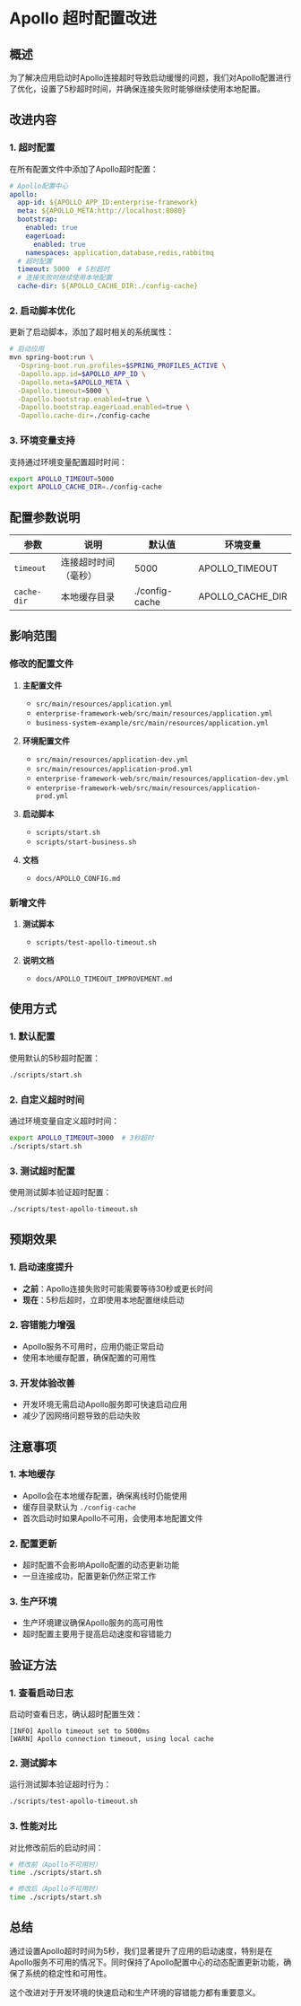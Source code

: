 # Apollo 超时配置改进

## 概述

为了解决应用启动时Apollo连接超时导致启动缓慢的问题，我们对Apollo配置进行了优化，设置了5秒超时时间，并确保连接失败时能够继续使用本地配置。

## 改进内容

### 1. 超时配置

在所有配置文件中添加了Apollo超时配置：

```yaml
# Apollo配置中心
apollo:
  app-id: ${APOLLO_APP_ID:enterprise-framework}
  meta: ${APOLLO_META:http://localhost:8080}
  bootstrap:
    enabled: true
    eagerLoad:
      enabled: true
    namespaces: application,database,redis,rabbitmq
  # 超时配置
  timeout: 5000  # 5秒超时
  # 连接失败时继续使用本地配置
  cache-dir: ${APOLLO_CACHE_DIR:./config-cache}
```

### 2. 启动脚本优化

更新了启动脚本，添加了超时相关的系统属性：

```bash
# 启动应用
mvn spring-boot:run \
  -Dspring-boot.run.profiles=$SPRING_PROFILES_ACTIVE \
  -Dapollo.app.id=$APOLLO_APP_ID \
  -Dapollo.meta=$APOLLO_META \
  -Dapollo.timeout=5000 \
  -Dapollo.bootstrap.enabled=true \
  -Dapollo.bootstrap.eagerLoad.enabled=true \
  -Dapollo.cache-dir=./config-cache
```

### 3. 环境变量支持

支持通过环境变量配置超时时间：

```bash
export APOLLO_TIMEOUT=5000
export APOLLO_CACHE_DIR=./config-cache
```

## 配置参数说明

| 参数 | 说明 | 默认值 | 环境变量 |
|------|------|--------|----------|
| `timeout` | 连接超时时间（毫秒） | 5000 | APOLLO_TIMEOUT |
| `cache-dir` | 本地缓存目录 | ./config-cache | APOLLO_CACHE_DIR |

## 影响范围

### 修改的配置文件

1. **主配置文件**
   - `src/main/resources/application.yml`
   - `enterprise-framework-web/src/main/resources/application.yml`
   - `business-system-example/src/main/resources/application.yml`

2. **环境配置文件**
   - `src/main/resources/application-dev.yml`
   - `src/main/resources/application-prod.yml`
   - `enterprise-framework-web/src/main/resources/application-dev.yml`
   - `enterprise-framework-web/src/main/resources/application-prod.yml`

3. **启动脚本**
   - `scripts/start.sh`
   - `scripts/start-business.sh`

4. **文档**
   - `docs/APOLLO_CONFIG.md`

### 新增文件

1. **测试脚本**
   - `scripts/test-apollo-timeout.sh`

2. **说明文档**
   - `docs/APOLLO_TIMEOUT_IMPROVEMENT.md`

## 使用方式

### 1. 默认配置

使用默认的5秒超时配置：

```bash
./scripts/start.sh
```

### 2. 自定义超时时间

通过环境变量自定义超时时间：

```bash
export APOLLO_TIMEOUT=3000  # 3秒超时
./scripts/start.sh
```

### 3. 测试超时配置

使用测试脚本验证超时配置：

```bash
./scripts/test-apollo-timeout.sh
```

## 预期效果

### 1. 启动速度提升

- **之前**：Apollo连接失败时可能需要等待30秒或更长时间
- **现在**：5秒后超时，立即使用本地配置继续启动

### 2. 容错能力增强

- Apollo服务不可用时，应用仍能正常启动
- 使用本地缓存配置，确保配置的可用性

### 3. 开发体验改善

- 开发环境无需启动Apollo服务即可快速启动应用
- 减少了因网络问题导致的启动失败

## 注意事项

### 1. 本地缓存

- Apollo会在本地缓存配置，确保离线时仍能使用
- 缓存目录默认为 `./config-cache`
- 首次启动时如果Apollo不可用，会使用本地配置文件

### 2. 配置更新

- 超时配置不会影响Apollo配置的动态更新功能
- 一旦连接成功，配置更新仍然正常工作

### 3. 生产环境

- 生产环境建议确保Apollo服务的高可用性
- 超时配置主要用于提高启动速度和容错能力

## 验证方法

### 1. 查看启动日志

启动时查看日志，确认超时配置生效：

```
[INFO] Apollo timeout set to 5000ms
[WARN] Apollo connection timeout, using local cache
```

### 2. 测试脚本

运行测试脚本验证超时行为：

```bash
./scripts/test-apollo-timeout.sh
```

### 3. 性能对比

对比修改前后的启动时间：

```bash
# 修改前（Apollo不可用时）
time ./scripts/start.sh

# 修改后（Apollo不可用时）
time ./scripts/start.sh
```

## 总结

通过设置Apollo超时时间为5秒，我们显著提升了应用的启动速度，特别是在Apollo服务不可用的情况下。同时保持了Apollo配置中心的动态配置更新功能，确保了系统的稳定性和可用性。

这个改进对于开发环境的快速启动和生产环境的容错能力都有重要意义。 
